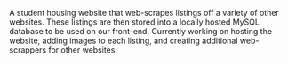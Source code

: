 A student housing website that web-scrapes listings off a variety of other websites. These listings are then stored into a locally hosted MySQL database to be used on our front-end. Currently working on hosting the website, adding images to each listing, and creating additional web-scrappers for other websites.
